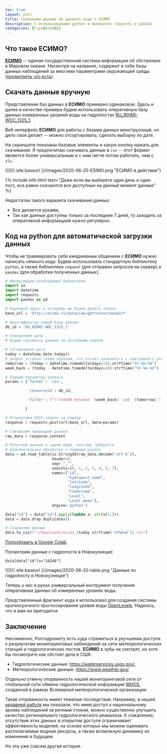 ```yaml
---
toc: true
layout: post
title: Скачиваем данные об уровнях воды с ЕСИМО
description: С использованием python и библиотек requests и pandas
categories: [tips&tricks]
---
```


## Что такое ЕСИМО?

[**ЕСИМО**](http://esimo.ru/portal/) -- единая государственная система информации об обстановке в Мировом океане. Несмотря на название, содержит в себе базы данных наблюдений за многими параметрами окружающей среды ([посмотреть что есть](http://esimo.ru/portal/portal/esimo-user/data)).

## Скачать данные вручную

Представление баз данных в **ЕСИМО** примерно одинаковое. Здесь и далее в качестве примера будем использовать оперативную базу данных измеренных уровней воды на гидропостах [RU_RIHMI-WDC_1325_1](http://esimo.ru/dataview/viewresource?resourceId=RU_RIHMI-WDC_1325).

Веб-интерфейс **ЕСИМО** для работы с базами данных монструозный, но дело свое делает -- можно отсортировать, сделать выборку по дате.

На скриншоте показаны базовые элементы и какую кнопку нажать для скачивания. Я предпочитаю скачивать данные в `csv` -- этот формат является более универсальным и с ним легче потом работать, чем с `xls`.

![]({{ site.baseurl }}/images/2020-06-25-ESIMO.png "ЕСИМО в действии")

{% include info.html text="Даже если вы выберете один день и один пост, все равно скачаются все доступные на данный момент данные" %}

Недостатки такого варианта скачивания данных:

* Все делается руками,
* Так как данные доступны только за последние 7 дней, то заходить за оперативной информацией нужно регулярно.

## Код на python для автоматической загрузки данных

Чтобы не травмировать себя ежедневным общением с  **ЕСИМО** нужно написать немного кода. Будем использовать стандартную библиотеку `python`, а также библиотеки `request` (для отправки запросов на сервер) и `pandas` (для обработки полученных данных).

```python
# Импортируем необходимые библиотеки
import io
import datetime
import requests
import pandas as pd

# Корневой адрес к которому мы будем делать запрос
base_url = 'http://esimo.ru/dataview/getresourceexport' 

# Идентификатор нашей базы данных
db_id = 'RU_RIHMI-WDC_1325_1'

# Определяем даты
# Будем скачивать данные за последнюю неделю

# Сегодняшняя дата
today = datetime.date.today()
# Запрос устроен таким образом, что отсчет начинается с завтрашнего дня
tomorrow = (today + datetime.timedelta(days=1)).strftime("%Y-%m-%d")
week_back = (today - datetime.timedelta(days=6)).strftime("%Y-%m-%d")

# Задаем параметры запроса
params = {'format': 'csv',

          'resourceid': db_id,

          'filter': f"(((m4400 between '{week_back}' and '{tomorrow}') or (CAST(m4400 as text) like \'%2099-12-31%\')))"

         }

# Отправляем POST запрос на сервер
response = requests.post(url=base_url, data=params)

# Считываем пришедшие данные
raw_data = response.content

# Получаем данные в сыром виде, поэтому требуется 
# дополнительная обработка с помощью pandas
data = pd.read_table(io.StringIO(raw_data.decode('utf-8')),
                     header=0,
                     sep='","',
                     usecols=[0, 1, 2, 3, 4, 5, 7],
                     names=["id", 
                            "hydropost_name", 
                            "latitude", 
                            "longitude", 
                            "timestamp", 
                            "Level", 
                            "Level_mean"],
                     engine='python')

data["id"] = data["id"].apply(lambda x: str(x[1:]))
data = data.drop_duplicates()

# Сохраняем данные
data.to_csv(f"~/Downloads/esimo_{today.strftime('%Y%m%d')}.csv")

```

[Попробовать в Google Colab](https://colab.research.google.com/drive/1-SUHELtPx_oEDDEzdzmf6K7Jgh2Ll_fw?usp=sharing).


Посмотрим данные с гидропоста в Новокузнецке:

`data[data["id"]=="10240"]`

![]({{ site.baseurl }}/images/2020-06-25-table.png "Данные по гидропосту в Новокузнецке")


Теперь у нас в руках универсальный инструмент получения оперативных данных об измеренных уровнях воды. 

Представленный фрагмент кода я использовал для создания системы краткосрочного прогнозирования уровня воды [OpenLevels](https://openlevels.github.io/). Надеюсь, что и вам он пригодится.


## Заключение

Несомненно, Росгидромету есть куда стремиться в улучшении доступа к результатам мониторинговых наблюдений на сети метеорологических станций и гидрологических постов. **ЕСИМО** в зубы не смотрят, но хотя бы посмотрите как обстоят дела в США:

* Гидрологические данные: https://waterservices.usgs.gov/,
* Метеорологические данные: https://www.weather.gov/

Отдельно отмечу оторванность нашей мониторинговой сети от глобальной сети обмена гидрологической информации [WHOS](http://www.wmo.int/pages/prog/hwrp/chy/whos/index.php), созданной в рамках Всемирной метеорологической организации. 

Такая оторванность имеет тяжелые последствия. Например, в нашей [недавней работе](https://www.tandfonline.com/doi/full/10.1080/02626667.2020.1762886) мы показали, что имея доступ к национальному архиву наблюдений за речным стоком, можно существенно улучшить качество регионального гидрологического реанализа. К сожалению, отсутствие этих данных в открытом доступе ограничивает эффективность моделей, на основе которых мы можем оценивать располагаемые водные ресурсы, а также возможную динамику их изменения в будущем. 

Но эта уже совсем другая история.